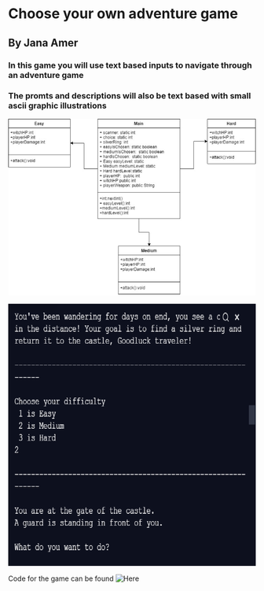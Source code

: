 # Choose your own adventure game
## By Jana Amer


### In this game you will use text based inputs to navigate through an adventure game
### The promts and descriptions will also be text based with small ascii graphic illustrations
![Class Diagram](https://github.com/JanaAmer/ProgrammingPortfolio1B/blob/gh-pages/images/finalClass.jpg?raw=true)

![Example Image](https://github.com/JanaAmer/ProgrammingPortfolio1B/blob/gh-pages/images/Finale.png?raw=true)

Code for the game can be found ![Here](https://github.com/JanaAmer/ProgrammingPortfolio1B/tree/gh-pages/src/FinalProject)

